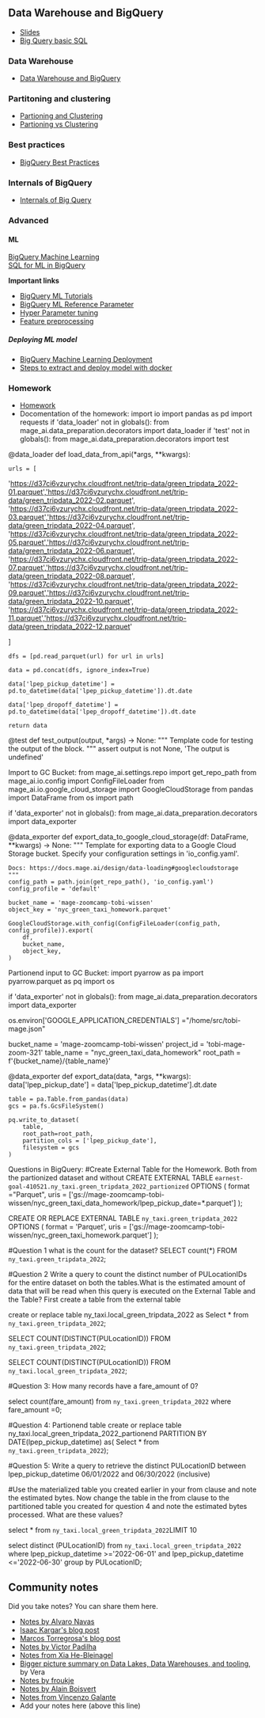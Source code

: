 ## Data Warehouse and BigQuery

- [Slides](https://docs.google.com/presentation/d/1a3ZoBAXFk8-EhUsd7rAZd-5p_HpltkzSeujjRGB2TAI/edit?usp=sharing)  
- [Big Query basic SQL](big_query.sql)


### Data Warehouse

- [Data Warehouse and BigQuery](https://youtu.be/jrHljAoD6nM)

### Partitoning and clustering

- [Partioning and Clustering](https://youtu.be/jrHljAoD6nM?t=726)  
- [Partioning vs Clustering](https://youtu.be/-CqXf7vhhDs)  

### Best practices

- [BigQuery Best Practices](https://youtu.be/k81mLJVX08w)  

### Internals of BigQuery

- [Internals of Big Query](https://youtu.be/eduHi1inM4s)  

### Advanced

#### ML
[BigQuery Machine Learning](https://youtu.be/B-WtpB0PuG4)  
[SQL for ML in BigQuery](big_query_ml.sql)

**Important links**
- [BigQuery ML Tutorials](https://cloud.google.com/bigquery-ml/docs/tutorials)
- [BigQuery ML Reference Parameter](https://cloud.google.com/bigquery-ml/docs/analytics-reference-patterns)
- [Hyper Parameter tuning](https://cloud.google.com/bigquery-ml/docs/reference/standard-sql/bigqueryml-syntax-create-glm)
- [Feature preprocessing](https://cloud.google.com/bigquery-ml/docs/reference/standard-sql/bigqueryml-syntax-preprocess-overview)

##### Deploying ML model

- [BigQuery Machine Learning Deployment](https://youtu.be/BjARzEWaznU)  
- [Steps to extract and deploy model with docker](extract_model.md)  



### Homework

* [Homework](../cohorts/2023/week_3_data_warehouse/homework.md)
* Docomentation of the homework:
import io
import pandas as pd
import requests
if 'data_loader' not in globals():
    from mage_ai.data_preparation.decorators import data_loader
if 'test' not in globals():
    from mage_ai.data_preparation.decorators import test


@data_loader
def load_data_from_api(*args, **kwargs):
    
    urls = [
'https://d37ci6vzurychx.cloudfront.net/trip-data/green_tripdata_2022-01.parquet','https://d37ci6vzurychx.cloudfront.net/trip-data/green_tripdata_2022-02.parquet',
'https://d37ci6vzurychx.cloudfront.net/trip-data/green_tripdata_2022-03.parquet','https://d37ci6vzurychx.cloudfront.net/trip-data/green_tripdata_2022-04.parquet',
'https://d37ci6vzurychx.cloudfront.net/trip-data/green_tripdata_2022-05.parquet','https://d37ci6vzurychx.cloudfront.net/trip-data/green_tripdata_2022-06.parquet',
'https://d37ci6vzurychx.cloudfront.net/trip-data/green_tripdata_2022-07.parquet','https://d37ci6vzurychx.cloudfront.net/trip-data/green_tripdata_2022-08.parquet',
'https://d37ci6vzurychx.cloudfront.net/trip-data/green_tripdata_2022-09.parquet','https://d37ci6vzurychx.cloudfront.net/trip-data/green_tripdata_2022-10.parquet',
'https://d37ci6vzurychx.cloudfront.net/trip-data/green_tripdata_2022-11.parquet','https://d37ci6vzurychx.cloudfront.net/trip-data/green_tripdata_2022-12.parquet'

]


    
    dfs = [pd.read_parquet(url) for url in urls]    
    
    data = pd.concat(dfs, ignore_index=True)

    data['lpep_pickup_datetime'] = pd.to_datetime(data['lpep_pickup_datetime']).dt.date

    data['lpep_dropoff_datetime'] = pd.to_datetime(data['lpep_dropoff_datetime']).dt.date

    return data

@test
def test_output(output, *args) -> None:
    """
    Template code for testing the output of the block.
    """
    assert output is not None, 'The output is undefined'

Import to GC Bucket:
from mage_ai.settings.repo import get_repo_path
from mage_ai.io.config import ConfigFileLoader
from mage_ai.io.google_cloud_storage import GoogleCloudStorage
from pandas import DataFrame
from os import path

if 'data_exporter' not in globals():
    from mage_ai.data_preparation.decorators import data_exporter


@data_exporter
def export_data_to_google_cloud_storage(df: DataFrame, **kwargs) -> None:
    """
    Template for exporting data to a Google Cloud Storage bucket.
    Specify your configuration settings in 'io_config.yaml'.

    Docs: https://docs.mage.ai/design/data-loading#googlecloudstorage
    """
    config_path = path.join(get_repo_path(), 'io_config.yaml')
    config_profile = 'default'

    bucket_name = 'mage-zoomcamp-tobi-wissen'
    object_key = 'nyc_green_taxi_homework.parquet'

    GoogleCloudStorage.with_config(ConfigFileLoader(config_path, config_profile)).export(
        df,
        bucket_name,
        object_key,
    )
Partionend input to GC Bucket:
import pyarrow as pa
import pyarrow.parquet as pq
import os

if 'data_exporter' not in globals():
    from mage_ai.data_preparation.decorators import data_exporter

os.environ['GOOGLE_APPLICATION_CREDENTIALS'] ="/home/src/tobi-mage.json"

bucket_name = 'mage-zoomcamp-tobi-wissen'
project_id = 'tobi-mage-zoom-321'
table_name = "nyc_green_taxi_data_homework"
root_path = f'{bucket_name}/{table_name}'

@data_exporter
def export_data(data, *args, **kwargs):
    data['lpep_pickup_date'] = data['lpep_pickup_datetime'].dt.date

    table = pa.Table.from_pandas(data)
    gcs = pa.fs.GcsFileSystem()

    pq.write_to_dataset(
        table,
        root_path=root_path,
        partition_cols = ['lpep_pickup_date'],
        filesystem = gcs
    )
    
Questions in BigQuery:
#Create External Table for the Homework. Both from the partionized dataset and without
CREATE EXTERNAL TABLE `earnest-goal-410521.ny_taxi.green_tripdata_2022_partionized`
  OPTIONS (
    format ="Parquet",
    uris = ['gs://mage-zoomcamp-tobi-wissen/nyc_green_taxi_data_homework/lpep_pickup_date=*.parquet']
    );

CREATE OR REPLACE EXTERNAL TABLE `ny_taxi.green_tripdata_2022`
OPTIONS (
  format = 'Parquet',
  uris = ['gs://mage-zoomcamp-tobi-wissen/nyc_green_taxi_homework.parquet']
);

#Question 1 what is the count for the dataset?
SELECT count(*) FROM `ny_taxi.green_tripdata_2022`;

#Question 2 Write a query to count the distinct number of PULocationIDs for the entire dataset on both the tables.What is the estimated amount of data that will be read when this query is executed on the External Table and the Table? First create a table from the external table

create or replace table ny_taxi.local_green_tripdata_2022 as Select * from `ny_taxi.green_tripdata_2022`;

SELECT COUNT(DISTINCT(PULocationID)) FROM `ny_taxi.green_tripdata_2022`;

SELECT COUNT(DISTINCT(PULocationID)) FROM `ny_taxi.local_green_tripdata_2022`;

#Question 3: How many records have a fare_amount of 0?

select count(fare_amount)
from `ny_taxi.green_tripdata_2022`
where fare_amount =0;

#Question 4: Partionend table
create or replace table ny_taxi.local_green_tripdata_2022_partionend
PARTITION BY DATE(lpep_pickup_datetime) as( Select * from `ny_taxi.green_tripdata_2022`);

#Question 5: Write a query to retrieve the distinct PULocationID between lpep_pickup_datetime 06/01/2022 and 06/30/2022 (inclusive)

#Use the materialized table you created earlier in your from clause and note the estimated bytes. Now change the table in the from clause to the partitioned table you created for question 4 and note the estimated bytes processed. What are these values? 

select * from `ny_taxi.local_green_tripdata_2022`LIMIT 10

select distinct (PULocationID)
from `ny_taxi.local_green_tripdata_2022`
where lpep_pickup_datetime >='2022-06-01' and lpep_pickup_datetime <='2022-06-30'
group by PULocationID;


## Community notes

Did you take notes? You can share them here.

* [Notes by Alvaro Navas](https://github.com/ziritrion/dataeng-zoomcamp/blob/main/notes/3_data_warehouse.md)
* [Isaac Kargar's blog post](https://kargarisaac.github.io/blog/data%20engineering/jupyter/2022/01/30/data-engineering-w3.html)
* [Marcos Torregrosa's blog post](https://www.n4gash.com/2023/data-engineering-zoomcamp-semana-3/) 
* [Notes by Victor Padilha](https://github.com/padilha/de-zoomcamp/tree/master/week3)
* [Notes from Xia He-Bleinagel](https://xiahe-bleinagel.com/2023/02/week-3-data-engineering-zoomcamp-notes-data-warehouse-and-bigquery/)
* [Bigger picture summary on Data Lakes, Data Warehouses, and tooling](https://medium.com/@verazabeida/zoomcamp-week-4-b8bde661bf98), by Vera
* [Notes by froukje](https://github.com/froukje/de-zoomcamp/blob/main/week_3_data_warehouse/notes/notes_week_03.md)
* [Notes by Alain Boisvert](https://github.com/boisalai/de-zoomcamp-2023/blob/main/week3.md)
* [Notes from Vincenzo Galante](https://binchentso.notion.site/Data-Talks-Club-Data-Engineering-Zoomcamp-8699af8e7ff94ec49e6f9bdec8eb69fd)
* Add your notes here (above this line)
